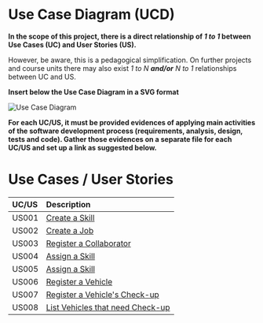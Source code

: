 # Use Case Diagram (UCD)

**In the scope of this project, there is a direct relationship of _1 to 1_ between Use Cases (UC) and User Stories (US).**

However, be aware, this is a pedagogical simplification. On further projects and course units there may also exist _1 to N **and/or** N to 1_ relationships between UC and US.

**Insert below the Use Case Diagram in a SVG format**

![Use Case Diagram](svg/use-case-diagram.svg)

**For each UC/US, it must be provided evidences of applying main activities of the software development process (requirements, analysis, design, tests and code). Gather those evidences on a separate file for each UC/US and set up a link as suggested below.**

# Use Cases / User Stories

| UC/US | Description                                               |                   
|:------|:----------------------------------------------------------|
| US001 | [Create a Skill](../../us001/Readme.md)                   |
| US002 | [Create a Job](../../us002/Readme.md)                     |
| US003 | [Register a Collaborator](../../us003/Readme.md)          |
| US004 | [Assign a Skill](../../us004/Readme.md)                   |
| US005 | [Assign a Skill](../../us005/Readme.md)                   |
| US006 | [Register a Vehicle](../../us006/Readme.md)               |
| US007 | [Register a Vehicle's Check-up](../../us007/Readme.md)    |
| US008 | [List Vehicles that need Check-up](../../us008/Readme.md) |
